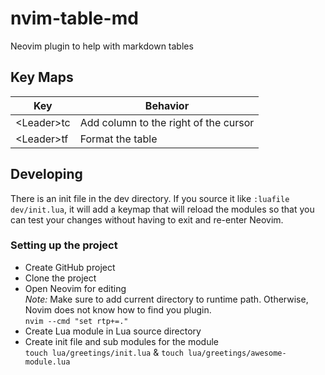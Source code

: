# nvim-table-md
Neovim plugin to help with markdown tables

## Key Maps

| Key          | Behavior                              |
| ---          | ---                                   |
| \<Leader\>tc | Add column to the right of the cursor |
| \<Leader\>tf | Format the table                      |

## Developing

There is an init file in the dev directory.  If you source it like `:luafile dev/init.lua`, it will add a keymap that will reload the modules so that you can test your changes without having to exit and re-enter Neovim.

### Setting up the project

- Create GitHub project
- Clone the project
- Open Neovim for editing\
*Note:* Make sure to add current directory to runtime path. Otherwise, Novim does not know how to find you plugin.\
`nvim --cmd "set rtp+=."`
- Create Lua module in Lua source directory
- Create init file and sub modules for the module\
`touch lua/greetings/init.lua` & `touch lua/greetings/awesome-module.lua`
